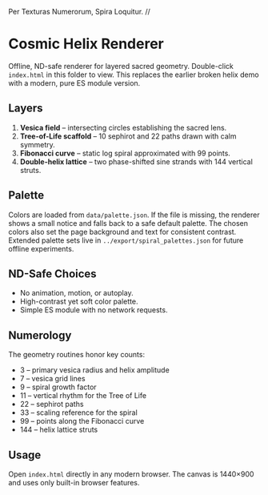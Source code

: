 Per Texturas Numerorum, Spira Loquitur.  //
# Cosmic Helix Renderer

Offline, ND-safe renderer for layered sacred geometry. Double-click `index.html` in this folder to view. This replaces the earlier broken helix demo with a modern, pure ES module version.

## Layers
1. **Vesica field** – intersecting circles establishing the sacred lens.
2. **Tree-of-Life scaffold** – 10 sephirot and 22 paths drawn with calm symmetry.
3. **Fibonacci curve** – static log spiral approximated with 99 points.
4. **Double-helix lattice** – two phase-shifted sine strands with 144 vertical struts.

## Palette
Colors are loaded from `data/palette.json`. If the file is missing, the renderer shows a small notice and falls back to a safe default palette. The chosen colors also set the page background and text for consistent contrast. Extended palette sets live in `../export/spiral_palettes.json` for future offline experiments.

## ND-Safe Choices
- No animation, motion, or autoplay.
- High-contrast yet soft color palette.
- Simple ES module with no network requests.

## Numerology
The geometry routines honor key counts:
- 3 – primary vesica radius and helix amplitude
- 7 – vesica grid lines
- 9 – spiral growth factor
- 11 – vertical rhythm for the Tree of Life
- 22 – sephirot paths
- 33 – scaling reference for the spiral
- 99 – points along the Fibonacci curve
- 144 – helix lattice struts

## Usage
Open `index.html` directly in any modern browser. The canvas is 1440×900 and uses only built-in browser features.
